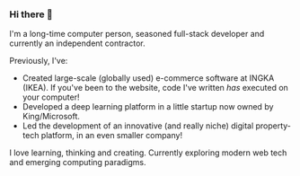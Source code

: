 ### Hi there 👋

I'm a long-time computer person, seasoned full-stack developer and currently an independent contractor.

Previously, I've:
 - Created large-scale (globally used) e-commerce software at INGKA (IKEA). If you've been to the website, code I've written *has* executed on your computer!
 - Developed a deep learning platform in a little startup now owned by King/Microsoft.
 - Led the development of an innovative (and really niche) digital property-tech platform, in an even smaller company!

I love learning, thinking and creating. Currently exploring modern web tech and emerging computing paradigms.
